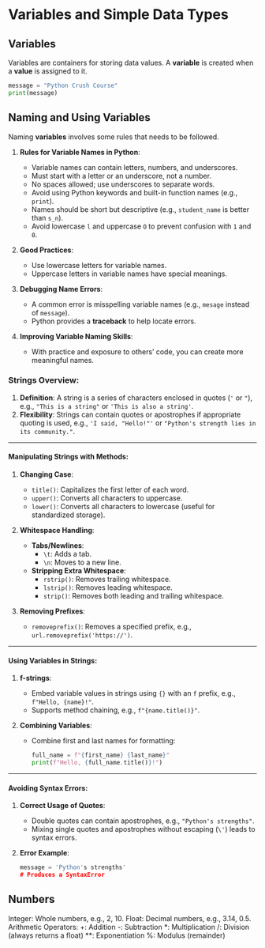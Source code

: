 # Variables and Simple Data Types

## Variables
Variables are containers for storing data values.
A **variable** is created when a **value** is assigned to it.

```py
message = "Python Crush Course"
print(message)
```
## Naming and Using Variables
Naming **variables** involves some rules that needs to be followed.

1. **Rules for Variable Names in Python**:
   - Variable names can contain letters, numbers, and underscores.
   - Must start with a letter or an underscore, not a number.
   - No spaces allowed; use underscores to separate words.
   - Avoid using Python keywords and built-in function names (e.g., `print`).
   - Names should be short but descriptive (e.g., `student_name` is better than `s_n`).
   - Avoid lowercase `l` and uppercase `O` to prevent confusion with `1` and `0`.

2. **Good Practices**:
   - Use lowercase letters for variable names.
   - Uppercase letters in variable names have special meanings.

3. **Debugging Name Errors**:
   - A common error is misspelling variable names (e.g., `mesage` instead of `message`).
   - Python provides a **traceback** to help locate errors.

4. **Improving Variable Naming Skills**:
   - With practice and exposure to others’ code, you can create more meaningful names.

### **Strings Overview:**
1. **Definition**: A string is a series of characters enclosed in quotes (`'` or `"`), e.g., `"This is a string"` or `'This is also a string'`.
2. **Flexibility**: Strings can contain quotes or apostrophes if appropriate quoting is used, e.g., `'I said, "Hello!"'` or `"Python's strength lies in its community."`.

---

#### **Manipulating Strings with Methods:**
1. **Changing Case**:
   - `title()`: Capitalizes the first letter of each word.
   - `upper()`: Converts all characters to uppercase.
   - `lower()`: Converts all characters to lowercase (useful for standardized storage).

2. **Whitespace Handling**:
   - **Tabs/Newlines**:
     - `\t`: Adds a tab.
     - `\n`: Moves to a new line.
   - **Stripping Extra Whitespace**:
     - `rstrip()`: Removes trailing whitespace.
     - `lstrip()`: Removes leading whitespace.
     - `strip()`: Removes both leading and trailing whitespace.

3. **Removing Prefixes**:
   - `removeprefix()`: Removes a specified prefix, e.g., `url.removeprefix('https://')`.

---

#### **Using Variables in Strings:**
1. **f-strings**:
   - Embed variable values in strings using `{}` with an `f` prefix, e.g., `f"Hello, {name}!"`.
   - Supports method chaining, e.g., `f"{name.title()}"`.

2. **Combining Variables**:
   - Combine first and last names for formatting:  
     ```python
     full_name = f"{first_name} {last_name}"
     print(f"Hello, {full_name.title()}!")
     ```
---

#### **Avoiding Syntax Errors:**
1. **Correct Usage of Quotes**:
   - Double quotes can contain apostrophes, e.g., `"Python's strengths"`.
   - Mixing single quotes and apostrophes without escaping (`\'`) leads to syntax errors.

2. **Error Example**:  
   ```python
   message = 'Python's strengths'
   # Produces a SyntaxError
   ```

## Numbers
Integer: Whole numbers, e.g., 2, 10.
Float: Decimal numbers, e.g., 3.14, 0.5.
Arithmetic Operators:
+: Addition
-: Subtraction
*: Multiplication
/: Division (always returns a float)
**: Exponentiation
 %: Modulus (remainder)